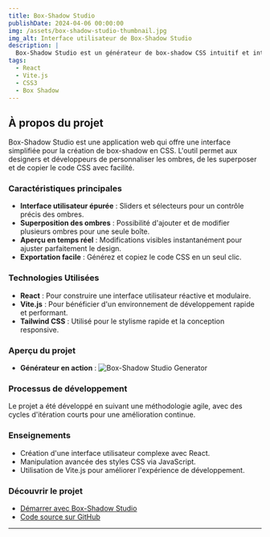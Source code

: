 ```yaml
---
title: Box-Shadow Studio
publishDate: 2024-04-06 00:00:00
img: /assets/box-shadow-studio-thumbnail.jpg
img_alt: Interface utilisateur de Box-Shadow Studio
description: |
  Box-Shadow Studio est un générateur de box-shadow CSS intuitif et interactif qui permet aux utilisateurs de créer des ombres de boîte personnalisées avec aperçu en temps réel. Ce projet met en œuvre des technologies modernes de développement front-end pour offrir une expérience utilisateur exceptionnelle.
tags:
  - React
  - Vite.js
  - CSS3
  - Box Shadow
---
```


## À propos du projet

Box-Shadow Studio est une application web qui offre une interface simplifiée pour la création de box-shadow en CSS. L'outil permet aux designers et développeurs de personnaliser les ombres, de les superposer et de copier le code CSS avec facilité.

### Caractéristiques principales

- **Interface utilisateur épurée** : Sliders et sélecteurs pour un contrôle précis des ombres.
- **Superposition des ombres** : Possibilité d'ajouter et de modifier plusieurs ombres pour une seule boîte.
- **Aperçu en temps réel** : Modifications visibles instantanément pour ajuster parfaitement le design.
- **Exportation facile** : Générez et copiez le code CSS en un seul clic.

### Technologies Utilisées

- **React** : Pour construire une interface utilisateur réactive et modulaire.
- **Vite.js** : Pour bénéficier d'un environnement de développement rapide et performant.
- **Tailwind CSS** : Utilisé pour le stylisme rapide et la conception responsive.

### Aperçu du projet

- **Générateur en action** :
  ![Box-Shadow Studio Generator](/assets/box-shadow-studio-generator.jpg)

### Processus de développement

Le projet a été développé en suivant une méthodologie agile, avec des cycles d'itération courts pour une amélioration continue.

### Enseignements

- Création d'une interface utilisateur complexe avec React.
- Manipulation avancée des styles CSS via JavaScript.
- Utilisation de Vite.js pour améliorer l'expérience de développement.

### Découvrir le projet

- [Démarrer avec Box-Shadow Studio](https://box-shadow-studio.vercel.app/)
- [Code source sur GitHub](https://github.com/mathieu-soussignan/box-shadow-studio)

---
